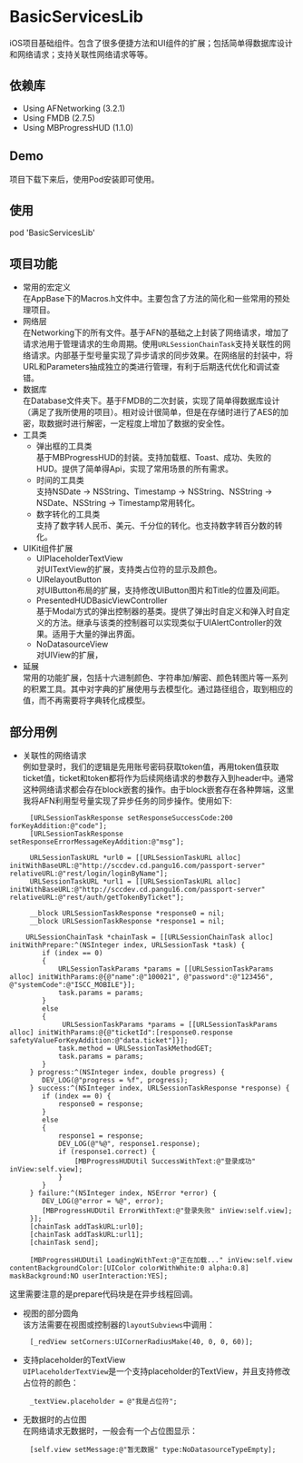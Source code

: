 # BasicServicesLib
iOS项目基础组件。包含了很多便捷方法和UI组件的扩展；包括简单得数据库设计和网络请求；支持关联性网络请求等等。
## 依赖库
- Using AFNetworking (3.2.1)
- Using FMDB (2.7.5)
- Using MBProgressHUD (1.1.0)

## Demo
项目下载下来后，使用Pod安装即可使用。
## 使用
> 
pod 'BasicServicesLib' 

## 项目功能
- 常用的宏定义  
在AppBase下的Macros.h文件中。主要包含了方法的简化和一些常用的预处理项目。
- 网络层  
在Networking下的所有文件。基于AFN的基础之上封装了网络请求，增加了请求池用于管理请求的生命周期。使用`URLSessionChainTask`支持关联性的网络请求。内部基于型号量实现了异步请求的同步效果。在网络层的封装中，将URL和Parameters抽成独立的类进行管理，有利于后期迭代优化和调试查错。
- 数据库  
在Database文件夹下。基于FMDB的二次封装，实现了简单得数据库设计（满足了我所使用的项目）。相对设计很简单，但是在存储时进行了AES的加密，取数据时进行解密，一定程度上增加了数据的安全性。
- 工具类  
	- 弹出框的工具类  
基于MBProgressHUD的封装。支持加载框、Toast、成功、失败的HUD。提供了简单得Api，实现了常用场景的所有需求。
	- 时间的工具类  
支持NSDate -> NSString、Timestamp -> NSString、NSString -> NSDate、NSString -> Timestamp常用转化。
	- 数字转化的工具类  
支持了数字转人民币、美元、千分位的转化。也支持数字转百分数的转化。
- UIKit组件扩展
	- UIPlaceholderTextView  
对UITextView的扩展，支持类占位符的显示及颜色。
	- UIRelayoutButton  
对UIButton布局的扩展，支持修改UIButton图片和Title的位置及间距。
	- PresentedHUDBasicViewController  
基于Modal方式的弹出控制器的基类。提供了弹出时自定义和弹入时自定义的方法。继承与该类的控制器可以实现类似于UIAlertController的效果。适用于大量的弹出界面。
	- NoDatasourceView  
对UIView的扩展，
- 延展  
常用的功能扩展，包括十六进制颜色、字符串加/解密、颜色转图片等一系列的积累工具。其中对字典的扩展使用与去模型化。通过路径组合，取到相应的值，而不再需要将字典转化成模型。

## 部分用例
- 关联性的网络请求  
例如登录时，我们的逻辑是先用账号密码获取token值，再用token值获取ticket值，ticket和token都将作为后续网络请求的参数存入到header中。通常这种网络请求都会存在block嵌套的操作。由于block嵌套存在各种弊端，这里我将AFN利用型号量实现了异步任务的同步操作。使用如下:  

```
     [URLSessionTaskResponse setResponseSuccessCode:200 forKeyAddition:@"code"];
     [URLSessionTaskResponse setResponseErrorMessageKeyAddition:@"msg"];
    
     URLSessionTaskURL *url0 = [[URLSessionTaskURL alloc] initWithBaseURL:@"http://sccdev.cd.pangu16.com/passport-server" relativeURL:@"rest/login/loginByName"];
     URLSessionTaskURL *url1 = [[URLSessionTaskURL alloc] initWithBaseURL:@"http://sccdev.cd.pangu16.com/passport-server" relativeURL:@"rest/auth/getTokenByTicket"];
    
     __block URLSessionTaskResponse *response0 = nil;
     __block URLSessionTaskResponse *response1 = nil;
    
    URLSessionChainTask *chainTask = [[URLSessionChainTask alloc] initWithPrepare:^(NSInteger index, URLSessionTask *task) {
        if (index == 0)
        {
            URLSessionTaskParams *params = [[URLSessionTaskParams alloc] initWithParams:@{@"name":@"100021", @"password":@"123456", @"systemCode":@"ISCC_MOBILE"}];
            task.params = params;
        }
        else
        {
             URLSessionTaskParams *params = [[URLSessionTaskParams alloc] initWithParams:@{@"ticketId":[response0.response safetyValueForKeyAddition:@"data.ticket"]}];
            task.method = URLSessionTaskMethodGET;
            task.params = params;
        }
     } progress:^(NSInteger index, double progress) {
        DEV_LOG(@"progress = %f", progress);
     } success:^(NSInteger index, URLSessionTaskResponse *response) {
        if (index == 0) {
            response0 = response;
        }
        else
        {
            response1 = response;
            DEV_LOG(@"%@", response1.response);
            if (response1.correct) {
                [MBProgressHUDUtil SuccessWithText:@"登录成功" inView:self.view];
            }
        }
     } failure:^(NSInteger index, NSError *error) {
        DEV_LOG(@"error = %@", error);
        [MBProgressHUDUtil ErrorWithText:@"登录失败" inView:self.view];
     }];
     [chainTask addTaskURL:url0];
     [chainTask addTaskURL:url1];
     [chainTask send];
    
     [MBProgressHUDUtil LoadingWithText:@"正在加载..." inView:self.view contentBackgroundColor:[UIColor colorWithWhite:0 alpha:0.8] maskBackground:NO userInteraction:YES];
```
这里需要注意的是prepare代码块是在异步线程回调。  

- 视图的部分圆角  
该方法需要在视图或控制器的`layoutSubviews`中调用：

```
     [_redView setCorners:UICornerRadiusMake(40, 0, 0, 60)];
```  

- 支持placeholder的TextView  
`UIPlaceholderTextView`是一个支持placeholder的TextView，并且支持修改占位符的颜色：  

```
     _textView.placeholder = @"我是占位符";
```  

- 无数据时的占位图  
在网络请求无数据时，一般会有一个占位图显示：  

```
     [self.view setMessage:@"暂无数据" type:NoDatasourceTypeEmpty];
```